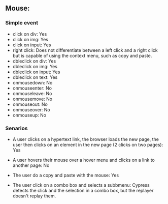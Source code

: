 ## Mouse:

### Simple event
* click on div: Yes
* click on img: Yes
* click on input: Yes
* right click: Does not differentiate between a left click and a right click but is capable of using the context menu, such as copy and paste.
* dbleclick on div: Yes
* dbleclick on img: Yes
* dbleclick on input: Yes
* dbleclick on text: Yes
* onmousedown: No
* onmouseenter: No
* onmouseleave: No
* onmousemove: No
* onmouseout: No
* onmouseover: No
* onmouseup: No

### Senarios
* A user clicks on a hypertext link, the browser loads the new page, the user then clicks on an element in the new page (2 clicks on two pages): Yes

* A user hovers their mouse over a hover menu and clicks on a link to another page: No

* The user do a copy and paste with the mouse: Yes

* The user click on a combo box and selects a subbmenu: Cypress detects the click and the selection in a combo box, but the replayer doesn't replay them.



